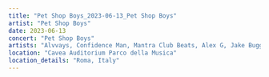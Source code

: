 ```yaml
---
title: "Pet Shop Boys_2023-06-13_Pet Shop Boys"
artist: "Pet Shop Boys"
date: 2023-06-13
concert: "Pet Shop Boys"
artists: "Alvvays, Confidence Man, Mantra Club Beats, Alex G, Jake Bugg, 21 Acts of Manslaughter	Grindcore	United States, La Paloma, Baby Keem, Buckshot, ABBA, Pet Shop Boys, 9 Foot Super SoldierCrossoverHardcore, 12 Gauge Rampage, Arlo Parks, Alissic, 324	Grindcore	Japan"
location: "Cavea Auditorium Parco della Musica"
location_details: "Roma, Italy"
---
```

